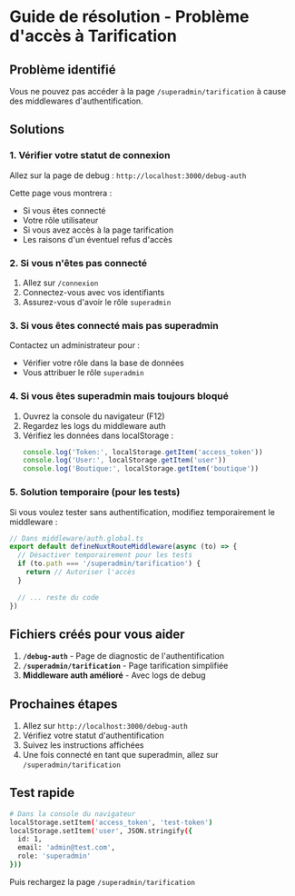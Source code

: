 # Guide de résolution - Problème d'accès à Tarification

## Problème identifié
Vous ne pouvez pas accéder à la page `/superadmin/tarification` à cause des middlewares d'authentification.

## Solutions

### 1. Vérifier votre statut de connexion
Allez sur la page de debug : `http://localhost:3000/debug-auth`

Cette page vous montrera :
- Si vous êtes connecté
- Votre rôle utilisateur
- Si vous avez accès à la page tarification
- Les raisons d'un éventuel refus d'accès

### 2. Si vous n'êtes pas connecté
1. Allez sur `/connexion`
2. Connectez-vous avec vos identifiants
3. Assurez-vous d'avoir le rôle `superadmin`

### 3. Si vous êtes connecté mais pas superadmin
Contactez un administrateur pour :
- Vérifier votre rôle dans la base de données
- Vous attribuer le rôle `superadmin`

### 4. Si vous êtes superadmin mais toujours bloqué
1. Ouvrez la console du navigateur (F12)
2. Regardez les logs du middleware auth
3. Vérifiez les données dans localStorage :
   ```javascript
   console.log('Token:', localStorage.getItem('access_token'))
   console.log('User:', localStorage.getItem('user'))
   console.log('Boutique:', localStorage.getItem('boutique'))
   ```

### 5. Solution temporaire (pour les tests)
Si vous voulez tester sans authentification, modifiez temporairement le middleware :

```typescript
// Dans middleware/auth.global.ts
export default defineNuxtRouteMiddleware(async (to) => {
  // Désactiver temporairement pour les tests
  if (to.path === '/superadmin/tarification') {
    return // Autoriser l'accès
  }
  
  // ... reste du code
})
```

## Fichiers créés pour vous aider

1. **`/debug-auth`** - Page de diagnostic de l'authentification
2. **`/superadmin/tarification`** - Page tarification simplifiée
3. **Middleware auth amélioré** - Avec logs de debug

## Prochaines étapes

1. Allez sur `http://localhost:3000/debug-auth`
2. Vérifiez votre statut d'authentification
3. Suivez les instructions affichées
4. Une fois connecté en tant que superadmin, allez sur `/superadmin/tarification`

## Test rapide
```bash
# Dans la console du navigateur
localStorage.setItem('access_token', 'test-token')
localStorage.setItem('user', JSON.stringify({
  id: 1,
  email: 'admin@test.com',
  role: 'superadmin'
}))
```

Puis rechargez la page `/superadmin/tarification`











